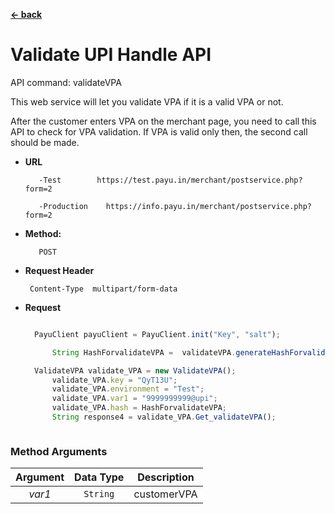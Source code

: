 [**<- back**](https://github.com/payu-intrepos/web-sdk-java/blob/main/README.md)

# Validate UPI Handle API

API command: validateVPA

This web service will let you validate VPA if it is a valid VPA or not.

After the customer enters VPA on the merchant page, you need to call this API to check for VPA validation. If VPA is valid only then, the second call should be made.


* **URL**

         -Test        https://test.payu.in/merchant/postservice.php?form=2

         -Production	https://info.payu.in/merchant/postservice.php?form=2



* **Method:**

         POST


*  **Request Header**

        Content-Type  multipart/form-data


* **Request**

  ```javascript

    PayuClient payuClient = PayuClient.init("Key", "salt");

        String HashForvalidateVPA =  validateVPA.generateHashForvalidateVPA();

    ValidateVPA validate_VPA = new ValidateVPA();
        validate_VPA.key = "QyT13U";
        validate_VPA.environment = "Test";
        validate_VPA.var1 = "9999999999@upi";                           //customerVPA
        validate_VPA.hash = HashForvalidateVPA;
        String response4 = validate_VPA.Get_validateVPA();



  ```



### Method Arguments


| Argument | Data Type    | Description   |
|:--------:| :---: | :---: |
|  *var1*  | ```String```   | customerVPA |

